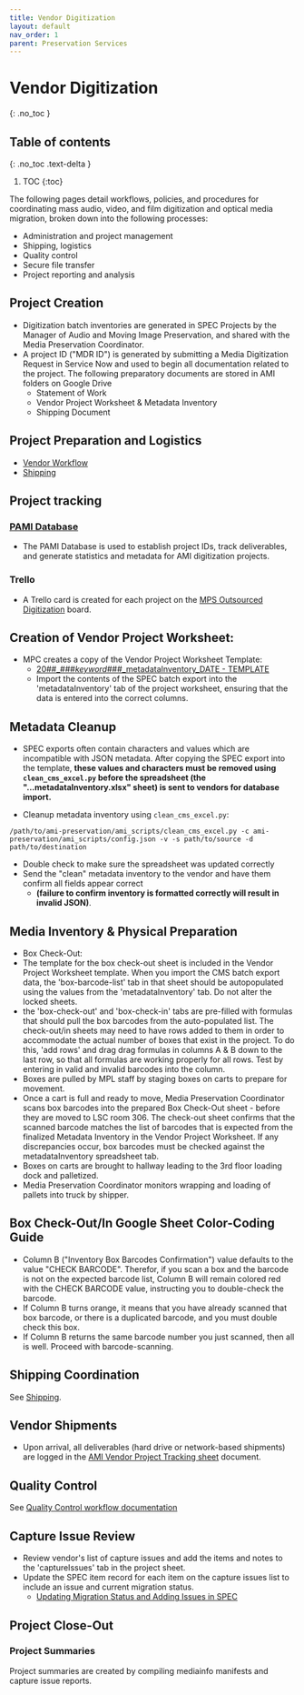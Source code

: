 ```yaml
---
title: Vendor Digitization
layout: default
nav_order: 1
parent: Preservation Services
---
```


# Vendor Digitization
{: .no_toc }

## Table of contents
{: .no_toc .text-delta }

1. TOC
{:toc}

The following pages detail workflows, policies, and procedures for coordinating mass audio, video, and film digitization and optical media migration, broken down into the following processes:

* Administration and project management
* Shipping, logistics
* Quality control
* Secure file transfer
* Project reporting and analysis

## Project Creation
* Digitization batch inventories are generated in SPEC Projects by the Manager of Audio and Moving Image Preservation, and shared with the Media Preservation Coordinator.
* A project ID ("MDR ID") is generated by submitting a Media Digitization Request in Service Now and used to begin all documentation related to the project. The following preparatory documents are stored in AMI folders on Google Drive
  * Statement of Work
  * Vendor Project Worksheet & Metadata Inventory
  * Shipping Document

## Project Preparation and Logistics
* [Vendor Workflow](https://nypl.github.io/ami-preservation/pages/contractDigitization/vendor-workflow.html)
* [Shipping](https://nypl.github.io/ami-preservation/pages/shipping.html)

## Project tracking
  ### [PAMI Database](pami-database)
  * The PAMI Database is used to establish project IDs, track deliverables, and generate statistics and metadata for AMI digitization projects.

  ### Trello
  * A Trello card is created for each project on the [MPS Outsourced Digitization](https://trello.com/b/F57dfPzd/nypl-ami-vendor-labs) board.


## Creation of Vendor Project Worksheet:
* MPC creates a copy of the Vendor Project Worksheet Template:
  * [20##_###_keyword_###_metadataInventory_DATE - TEMPLATE](https://docs.google.com/spreadsheets/d/1IaWGYeKfHa6YcWiHXGkfQ1wMFL8oqu6SmpeKbPMjZV4/edit?usp=sharing)
  * Import the contents of the SPEC batch export into the 'metadataInventory' tab of the project worksheet, ensuring that the data is entered into the correct columns.

## Metadata Cleanup
  * SPEC exports often contain characters and values which are incompatible with JSON metadata. After copying the SPEC export into the template, **these values and characters must be removed using ```clean_cms_excel.py```  before the spreadsheet (the "...metadataInventory.xlsx" sheet) is sent to vendors for database import.**

  * Cleanup metadata inventory using ```clean_cms_excel.py```:
    
  ```
  /path/to/ami-preservation/ami_scripts/clean_cms_excel.py -c ami-preservation/ami_scripts/config.json -v -s path/to/source -d path/to/destination 
  ```
* Double check to make sure the spreadsheet was updated correctly 
* Send the "clean" metadata inventory to the vendor and have them confirm all fields appear correct 
  * **(failure to confirm inventory is formatted correctly will result in invalid JSON)**.

## Media Inventory & Physical Preparation
  * Box Check-Out:
  * The template for the box check-out sheet is included in the Vendor Project Worksheet template. When you import the CMS batch export data, the 'box-barcode-list' tab in that sheet should be autopopulated using the values from the 'metadataInventory' tab. Do not alter the locked sheets.
  * the 'box-check-out' and 'box-check-in' tabs are pre-filled with formulas that should pull the box barcodes from the auto-populated list. The check-out/in sheets may need to have rows added to them in order to accommodate the actual number of boxes that exist in the project. To do this, 'add rows' and drag drag formulas in columns A & B down to the last row, so that all formulas are working properly for all rows. Test by entering in valid and invalid barcodes into the column.
  * Boxes are pulled by MPL staff by staging boxes on carts to prepare for movement.
  * Once a cart is full and ready to move, Media Preservation Coordinator scans box barcodes into the prepared Box Check-Out sheet - before they are moved to LSC room 306. The check-out sheet confirms that the scanned barcode matches the list of barcodes that is expected from the finalized Metadata Inventory in the Vendor Project Worksheet. If any discrepancies occur, box barcodes must be checked against the metadataInventory spreadsheet tab.
  * Boxes on carts are brought to hallway leading to the 3rd floor loading dock and palletized.
  * Media Preservation Coordinator monitors wrapping and loading of pallets into truck by shipper. 

## Box Check-Out/In Google Sheet Color-Coding Guide
* Column B ("Inventory Box Barcodes Confirmation") value defaults to the value "CHECK BARCODE". Therefor, if you scan a box and the barcode is not on the expected barcode list, Column B will remain colored red with the CHECK BARCODE value, instructing you to double-check the barcode.
* If Column B turns orange, it means that you have already scanned that box barcode, or there is a duplicated barcode, and you must double check this box.
* If Column B returns the same barcode number you just scanned, then all is well. Proceed with barcode-scanning.

## Shipping Coordination
See [Shipping](shipping).

## Vendor Shipments
* Upon arrival, all deliverables (hard drive or network-based shipments) are logged in the [AMI Vendor Project Tracking sheet](https://docs.google.com/spreadsheets/d/1ZeF6vGE1TqLnKaNjZFSIvjyKhYBt38nBcZDHyD_saPo/edit#gid=1908905860) document.

## Quality Control
See [Quality Control workflow documentation](quality-control)

## Capture Issue Review
* Review vendor's list of capture issues and add the items and notes to the 'captureIssues' tab in the project sheet.
* Update the SPEC item record for each item on the capture issues list to include an issue and current migration status.
  * [Updating Migration Status and Adding Issues in SPEC](https://nypl.github.io/ami-preservation/pages/preservationServices/dnc_doc.html)

## Project Close-Out
### Project Summaries
Project summaries are created by compiling mediainfo manifests and capture issue reports.



                                                                                                                                                                                                                                                                                                                                                        


                                                                                                                                                                                                                                                                                                                                                                                                                                                                                                                                                                                                                                         
